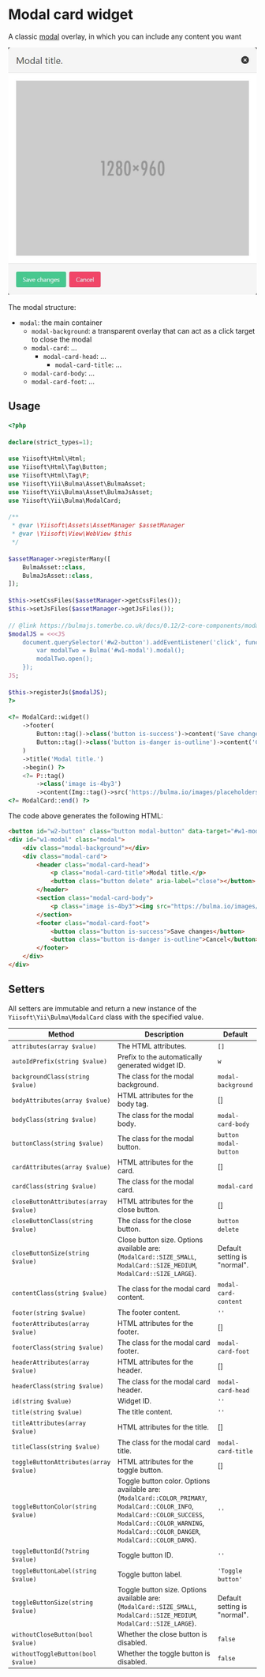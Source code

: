 # Modal card widget

A classic [modal](https://bulma.io/documentation/components/modal/) overlay, in which you can include any content you want

<p align="center">
    <img src="images/modal_card.png">
</p>

The modal structure:
- `modal`: the main container
    - `modal-background`: a transparent overlay that can act as a click target to close the modal
    - `modal-card`: ...
        - `modal-card-head`: ...
            - `modal-card-title`: ...
    - `modal-card-body`: ...
    - `modal-card-foot`: ...

## Usage

```php
<?php

declare(strict_types=1);

use Yiisoft\Html\Html;
use Yiisoft\Html\Tag\Button;
use Yiisoft\Html\Tag\P;
use Yiisoft\Yii\Bulma\Asset\BulmaAsset;
use Yiisoft\Yii\Bulma\Asset\BulmaJsAsset;
use Yiisoft\Yii\Bulma\ModalCard;

/**
 * @var \Yiisoft\Assets\AssetManager $assetManager
 * @var \Yiisoft\View\WebView $this
 */

$assetManager->registerMany([
    BulmaAsset::class,
    BulmaJsAsset::class,
]);

$this->setCssFiles($assetManager->getCssFiles());
$this->setJsFiles($assetManager->getJsFiles());

// @link https://bulmajs.tomerbe.co.uk/docs/0.12/2-core-components/modal/
$modalJS = <<<JS
    document.querySelector('#w2-button').addEventListener('click', function(e) {
        var modalTwo = Bulma('#w1-modal').modal();
        modalTwo.open();
    });
JS;

$this->registerJs($modalJS);
?>

<?= ModalCard::widget()
    ->footer(
        Button::tag()->class('button is-success')->content('Save changes') .
        Button::tag()->class('button is-danger is-outline')->content('Cancel')
    )
    ->title('Modal title.')
    ->begin() ?>
    <?= P::tag()
        ->class('image is-4by3')
        ->content(Img::tag()->src('https://bulma.io/images/placeholders/1280x960.png')) ?>
<?= ModalCard::end() ?>
```

The code above generates the following HTML:

```html
<button id="w2-button" class="button modal-button" data-target="#w1-modal" aria-haspopup="true">Toggle button</button>
<div id="w1-modal" class="modal">
    <div class="modal-background"></div>
    <div class="modal-card">
        <header class="modal-card-head">
            <p class="modal-card-title">Modal title.</p>
            <button class="button delete" aria-label="close"></button>
        </header>
        <section class="modal-card-body">
            <p class="image is-4by3"><img src="https://bulma.io/images/placeholders/1280x960.png"></p>
        </section>
        <footer class="modal-card-foot">
            <button class="button is-success">Save changes</button>
            <button class="button is-danger is-outline">Cancel</button>
        </footer>
    </div>
</div>
```

## Setters

All setters are immutable and return a new instance of the `Yiisoft\Yii\Bulma\ModalCard` class with the specified value.

Method | Description | Default
-------|-------------|---------
`attributes(array $value)` | The HTML attributes. | `[]`
`autoIdPrefix(string $value)` | Prefix to the automatically generated widget ID. | `w`
`backgroundClass(string $value)` | The class for the modal background. | `modal-background`
`bodyAttributes(array $value)` | HTML attributes for the body tag.| []
`bodyClass(string $value)` | The class for the modal body. | `modal-card-body`
`buttonClass(string $value)` | The class for the modal button. | `button modal-button`
`cardAttributes(array $value)` | HTML attributes for the card. | []
`cardClass(string $value)` | The class for the modal card. | `modal-card`
`closeButtonAttributes(array $value)` | HTML attributes for the close button. | []
`closeButtonClass(string $value)` | The class for the close button. | `button delete`
`closeButtonSize(string $value)` | Сlose button size. Options available are: (`ModalCard::SIZE_SMALL`, `ModalCard::SIZE_MEDIUM`, `ModalCard::SIZE_LARGE`). | Default setting is "normal".
`contentClass(string $value)` | The class for the modal card content. | `modal-card-content`
`footer(string $value)` | The footer content. | `''`
`footerAttributes(array $value)` | HTML attributes for the footer. | []
`footerClass(string $value)` | The class for the modal card footer. | `modal-card-foot`
`headerAttributes(array $value)` | HTML attributes for the header. | []
`headerClass(string $value)` | The class for the modal card header. | `modal-card-head`
`id(string $value)` | Widget ID. | `''`
`title(string $value)` | The title content. | `''`
`titleAttributes(array $value)` | HTML attributes for the title. | []
`titleClass(string $value)` | The class for the modal card title. | `modal-card-title`
`toggleButtonAttributes(array $value)` | HTML attributes for the toggle button. | []
`toggleButtonColor(string $value)` | Toggle button color. Options available are: (`ModalCard::COLOR_PRIMARY`, `ModalCard::COLOR_INFO`, `ModalCard::COLOR_SUCCESS`, `ModalCard::COLOR_WARNING`, `ModalCard::COLOR_DANGER`, `ModalCard::COLOR_DARK`). | `''`
`toggleButtonId(?string $value)` | Toggle button ID. | `''`
`toggleButtonLabel(string $value)` | Toggle button label. | `'Toggle button'`
`toggleButtonSize(string $value)` | Toggle button size. Options available are: (`ModalCard::SIZE_SMALL`, `ModalCard::SIZE_MEDIUM`, `ModalCard::SIZE_LARGE`). | Default setting is "normal".
`withoutCloseButton(bool $value)` | Whether the close button is disabled. | `false`
`withoutToggleButton(bool $value)` | Whether the toggle button is disabled. | `false`

